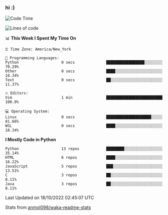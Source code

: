 ### hi :)

<!--START_SECTION:waka-->
![Code Time](http://img.shields.io/badge/Code%20Time-940%20hrs%2051%20mins-blue)

![Lines of code](https://img.shields.io/badge/From%20Hello%20World%20I%27ve%20Written-599%20Thousand%20lines%20of%20code-blue)

📊 **This Week I Spent My Time On** 

```text
⌚︎ Time Zone: America/New_York

💬 Programming Languages: 
Python                   0 secs              █████████████████░░░░░░░░   70.29% 
Other                    0 secs              ████░░░░░░░░░░░░░░░░░░░░░   18.34% 
Text                     0 secs              ██░░░░░░░░░░░░░░░░░░░░░░░   11.37%

🔥 Editors: 
Vim                      1 min               █████████████████████████   100.0%

💻 Operating System: 
Linux                    0 secs              ████████████████████░░░░░   81.66% 
WSL                      0 secs              ████░░░░░░░░░░░░░░░░░░░░░   18.34%

```

**I Mostly Code in Python** 

```text
Python                   13 repos            ████████░░░░░░░░░░░░░░░░░   35.14% 
HTML                     6 repos             ████░░░░░░░░░░░░░░░░░░░░░   16.22% 
JavaScript               5 repos             ███░░░░░░░░░░░░░░░░░░░░░░   13.51% 
C                        3 repos             ██░░░░░░░░░░░░░░░░░░░░░░░   8.11% 
Java                     3 repos             ██░░░░░░░░░░░░░░░░░░░░░░░   8.11%

```



 Last Updated on 18/10/2022 02:45:07 UTC
<!--END_SECTION:waka-->

Stats from [anmol098/waka-readme-stats](https://github.com/anmol098/waka-readme-stats)